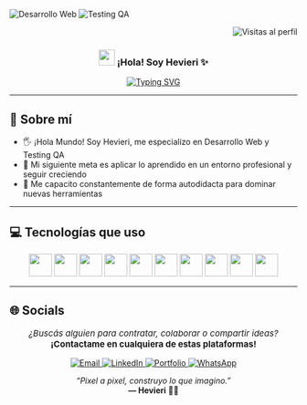 ![Desarrollo Web](https://img.shields.io/badge/Perfil-Desarrollo%20Web-9b4dff)
![Testing QA](https://img.shields.io/badge/Perfil-Testing%20QA-ff6b81)




<div align="right">
  <img src="https://komarev.com/ghpvc/?username=hevieri&label=Visitas%20al%20perfil&color=blue&style=flat-square" alt="Visitas al perfil"/>
</div>




<h3 align="center">
  <img src="https://media.giphy.com/media/hvRJCLFzcasrR4ia7z/giphy.gif" width="28" />
  ¡Hola! Soy Hevieri ✨
  
</h3>


<p align="center">
  <a href="https://github.com/erikahelfenstern">
    <img
      src="https://readme-typing-svg.herokuapp.com?color=%239B4DFF&center=true&vCenter=true&width=650&height=45&size=22&lines=Desarrollo+Web+%7C+Testing+QA;Interfaces+claras+y+funcionales"
      alt="Typing SVG"
    />
  </a>
</p>






---

## 💫 Sobre mí

- 🖐️ ¡Hola Mundo! Soy Hevieri, me especializo en Desarrollo Web  y Testing QA 
- 🧠 Mi siguiente meta es aplicar lo aprendido en un entorno profesional y seguir creciendo  
- 🧡 Me capacito constantemente de forma autodidacta para dominar nuevas herramientas

---

## 💻 Tecnologías que uso

<p align="center">
<img src="https://cdn.jsdelivr.net/gh/devicons/devicon/icons/react/react-original.svg" width="40" />
<img src="https://img.icons8.com/color/48/tailwindcss.png" width="40" />


<img src="https://cdn.jsdelivr.net/gh/devicons/devicon/icons/vite/vite-original.svg" width="40" />
<img src="https://cdn.jsdelivr.net/gh/devicons/devicon/icons/javascript/javascript-original.svg" width="40" />
<img src="https://cdn.jsdelivr.net/gh/devicons/devicon/icons/html5/html5-original.svg" width="40" />
<img src="https://cdn.jsdelivr.net/gh/devicons/devicon/icons/css3/css3-original.svg" width="40" />
<img src="https://cdn.jsdelivr.net/gh/devicons/devicon/icons/bootstrap/bootstrap-original.svg" width="40" />
<img src="https://cdn.jsdelivr.net/gh/devicons/devicon/icons/git/git-original.svg" width="40" />
<img src="https://cdn.jsdelivr.net/gh/devicons/devicon/icons/figma/figma-original.svg" width="40" />
<img src="https://cdn.jsdelivr.net/gh/devicons/devicon/icons/wordpress/wordpress-original.svg" width="40" />


</p>

---


## 🌐 Socials

<div align="center">
  <p style="font-size: 15px;">
    <em>¿Buscás alguien para contratar, colaborar o compartir ideas?</em><br />
    <strong>¡Contactame en cualquiera de estas plataformas!</strong>
  </p>
  <a href="mailto:hevieri.dev@gmail.com">
    <img src="https://img.shields.io/badge/email-D14836?style=for-the-badge&logo=gmail&logoColor=white" alt="Email"/>
  </a>
  <a href="https://www.linkedin.com/in/hevieri/">
    <img src="https://img.shields.io/badge/linkedin-%230077B5.svg?style=for-the-badge&logo=linkedin&logoColor=white" alt="LinkedIn"/>
  </a>
  <a href="https://github.com/hevieri">
    <img src="https://img.shields.io/badge/portfolio-000?style=for-the-badge&logo=github&logoColor=white" alt="Portfolio"/>
  </a>
  <a href="https://wa.me/5491162178105">
    <img src="https://img.shields.io/badge/whatsapp-25D366?style=for-the-badge&logo=whatsapp&logoColor=white" alt="WhatsApp"/>
  </a>
</div>




<p align="center">
  <em>“Pixel a pixel, construyo lo que imagino.”</em><br/>
  <strong>— Hevieri</strong> 🧷✨
</p>






